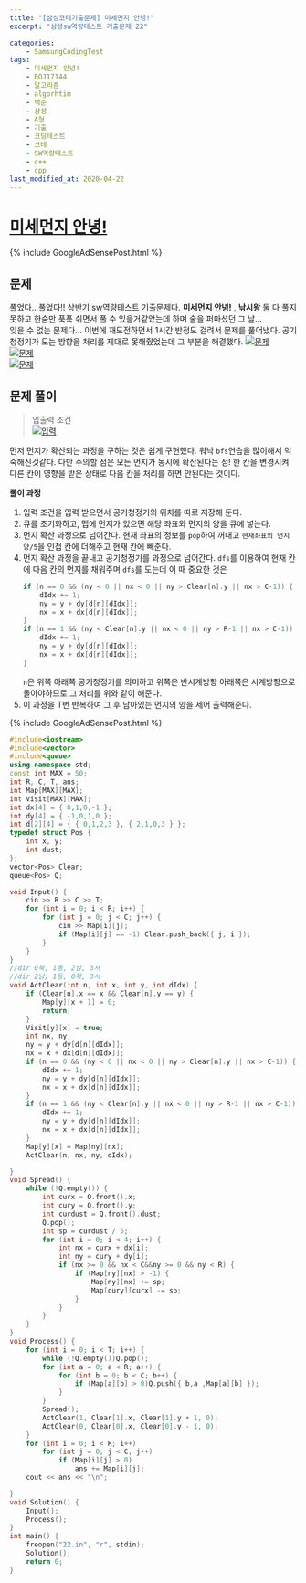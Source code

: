 ```yaml
---
title: "[삼성코테기출문제] 미세먼지 안녕!"
excerpt: "삼성sw역량테스트 기출문제 22"

categories:
    - SamsungCodingTest
tags:
    - 미세먼지 안녕!
    - BOJ17144
    - 알고리즘
    - algorhtim
    - 백준
    - 삼성
    - A형
    - 기출
    - 코딩테스트
    - 코테
    - SW역량테스트
    - c++
    - cpp  
last_modified_at: 2020-04-22
---  
```

# [미세먼지 안녕!](https://www.acmicpc.net/problem/17144)  
  
{% include GoogleAdSensePost.html %}  
  
## 문제  
풀었다.. 풀었다!! 상반기 sw역량테스트 기출문제다. __미세먼지 안녕!__ , __낚시왕__ 둘 다 풀지 못하고 한숨만 푹푹 쉬면서 풀 수 있을거같았는데 하며 술을 퍼마셨던 그 날...  
잊을 수 없는 문제다... 이번에 재도전하면서 1시간 반정도 걸려서 문제를 풀어냈다. 공기청정기가 도는 방향을 처리를 제대로 못해줬었는데 그 부분을 해결했다.
[![문제](/assets/BOJ-samsung/2019-10-20-SamsungEX22-img01.jpg)](/assets/BOJ-samsung/2019-10-20-SamsungEX22-img01.jpg)  
[![문제](/assets/BOJ-samsung/2019-10-20-SamsungEX22-img02.jpg)](/assets/BOJ-samsung/2019-10-20-SamsungEX22-img02.jpg)  
[![문제](/assets/BOJ-samsung/2019-10-20-SamsungEX22-img03.jpg)](/assets/BOJ-samsung/2019-10-20-SamsungEX22-img03.jpg)  
  
## 문제 풀이  
>입출력 조건  
[![입력](/assets/BOJ-samsung/2019-10-20-SamsungEX22-img04.jpg)](/assets/BOJ-samsung/2019-10-20-SamsungEX22-img04.jpg)  
  
먼저 먼지가 확산되는 과정을 구하는 것은 쉽게 구현했다. 워낙 `bfs`연습을 많이해서 익숙해진것같다. 다만 주의할 점은 모든 먼지가 동시에 확산된다는 점! 한 칸을 변경시켜 다른 칸이 영향을 받은 상태로 다음 칸을 처리를 하면 안된다는 것이다.
  
__풀이 과정__  
1. 입력 조건을 입력 받으면서 공기청정기의 위치를 따로 저장해 둔다.  
2. 큐를 초기화하고, 맵에 먼지가 있으면 해당 좌표와 먼지의 양을 큐에 넣는다.  
3. 먼지 확산 과정으로 넘어간다. 현재 좌표의 정보를 `pop`하여 꺼내고 `현재좌표의 먼지양/5`을 인접 칸에 더해주고 현재 칸에 빼준다.  
4. 먼지 확산 과정을 끝내고 공기청정기를 과정으로 넘어간다. `dfs`를 이용하여 현재 칸에 다음 칸의 먼지를 채워주며 `dfs`를 도는데 이 때 중요한 것은  
    ```cpp  
    if (n == 0 && (ny < 0 || nx < 0 || ny > Clear[n].y || nx > C-1)) {
		dIdx += 1;
		ny = y + dy[d[n][dIdx]];
		nx = x + dx[d[n][dIdx]];
	}
	if (n == 1 && (ny < Clear[n].y || nx < 0 || ny > R-1 || nx > C-1)) {
		dIdx += 1;
		ny = y + dy[d[n][dIdx]];
		nx = x + dx[d[n][dIdx]];
	}
    ```  
    `n`은 위쪽 아래쪽 공기청정기를 의미하고 위쪽은 반시계방향 아래쪽은 시계방향으로 돌아야하므로 그 처리를 위와 같이 해준다.
5. 이 과정을 T번 반복하여 그 후 남아있는 먼지의 양을 세어 출력해준다.  
  
{% include GoogleAdSensePost.html %}  
  

```cpp
#include<iostream>
#include<vector>
#include<queue>
using namespace std;
const int MAX = 50;
int R, C, T, ans;
int Map[MAX][MAX];
int Visit[MAX][MAX];
int dx[4] = { 0,1,0,-1 };
int dy[4] = { -1,0,1,0 };
int d[2][4] = { { 0,1,2,3 }, { 2,1,0,3 } };
typedef struct Pos {
	int x, y;
	int dust;
};
vector<Pos> Clear;
queue<Pos> Q;

void Input() {
	cin >> R >> C >> T;
	for (int i = 0; i < R; i++) {
		for (int j = 0; j < C; j++) {
			cin >> Map[i][j];
			if (Map[i][j] == -1) Clear.push_back({ j, i });
		}
	}
}
//dir 0북, 1동, 2남, 3서
//dir 2남, 1동, 0북, 3서
void ActClear(int n, int x, int y, int dIdx) {
	if (Clear[n].x == x && Clear[n].y == y) {
		Map[y][x + 1] = 0;
		return;
	}
	Visit[y][x] = true;
	int nx, ny;
	ny = y + dy[d[n][dIdx]];
	nx = x + dx[d[n][dIdx]];
	if (n == 0 && (ny < 0 || nx < 0 || ny > Clear[n].y || nx > C-1)) {
		dIdx += 1;
		ny = y + dy[d[n][dIdx]];
		nx = x + dx[d[n][dIdx]];
	}
	if (n == 1 && (ny < Clear[n].y || nx < 0 || ny > R-1 || nx > C-1)) {
		dIdx += 1;
		ny = y + dy[d[n][dIdx]];
		nx = x + dx[d[n][dIdx]];
	}
	Map[y][x] = Map[ny][nx];
	ActClear(n, nx, ny, dIdx);

}
void Spread() {
	while (!Q.empty()) {
		int curx = Q.front().x;
		int cury = Q.front().y;
		int curdust = Q.front().dust;
		Q.pop();
		int sp = curdust / 5;
		for (int i = 0; i < 4; i++) {
			int nx = curx + dx[i];
			int ny = cury + dy[i];
			if (nx >= 0 && nx < C&&ny >= 0 && ny < R) {
				if (Map[ny][nx] > -1) {
					Map[ny][nx] += sp;
					Map[cury][curx] -= sp;
				}
			}
		}
	}
}
void Process() {
	for (int i = 0; i < T; i++) {
		while (!Q.empty())Q.pop();
		for (int a = 0; a < R; a++) {
			for (int b = 0; b < C; b++) {
				if (Map[a][b] > 0)Q.push({ b,a ,Map[a][b] });
			}
		}
		Spread();
		ActClear(1, Clear[1].x, Clear[1].y + 1, 0);
		ActClear(0, Clear[0].x, Clear[0].y - 1, 0);
	}
	for (int i = 0; i < R; i++)
		for (int j = 0; j < C; j++)
			if (Map[i][j] > 0)
				ans += Map[i][j];
	cout << ans << "\n";

}
void Solution() {
	Input();
	Process();
}
int main() {
	freopen("22.in", "r", stdin);
	Solution();
	return 0;
}
```